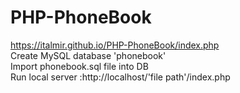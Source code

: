 # PHP-PhoneBook <br/>
https://italmir.github.io/PHP-PhoneBook/index.php<br/>
Create MySQL database 'phonebook'<br/>
Import phonebook.sql file into DB<br/>
Run local server :http://localhost/'file path'/index.php
